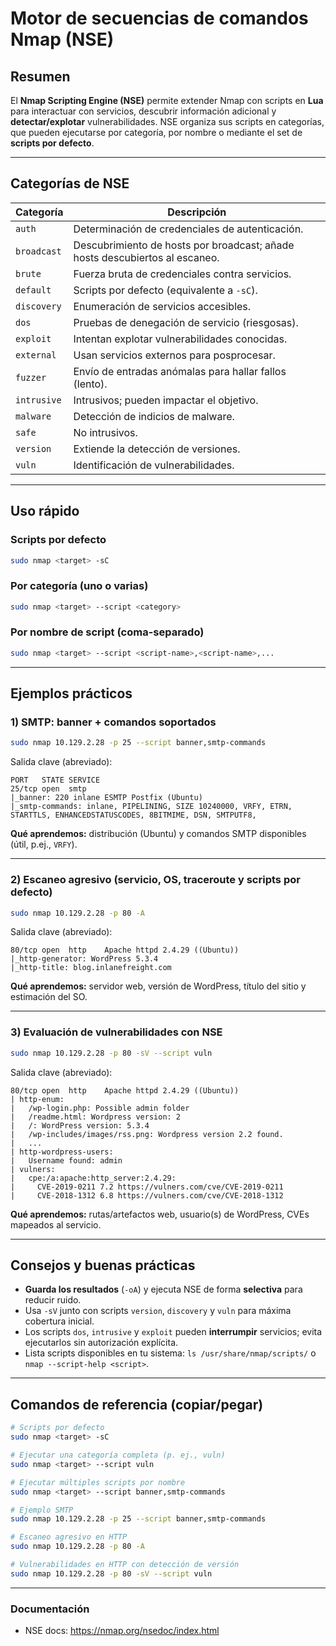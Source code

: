 # Motor de secuencias de comandos Nmap (NSE)

## Resumen
El **Nmap Scripting Engine (NSE)** permite extender Nmap con scripts en **Lua** para interactuar con servicios, descubrir información adicional y **detectar/explotar** vulnerabilidades. NSE organiza sus scripts en categorías, que pueden ejecutarse por categoría, por nombre o mediante el set de **scripts por defecto**.

---

## Categorías de NSE
| Categoría  | Descripción |
|---|---|
| `auth` | Determinación de credenciales de autenticación. |
| `broadcast` | Descubrimiento de hosts por broadcast; añade hosts descubiertos al escaneo. |
| `brute` | Fuerza bruta de credenciales contra servicios. |
| `default` | Scripts por defecto (equivalente a `-sC`). |
| `discovery` | Enumeración de servicios accesibles. |
| `dos` | Pruebas de denegación de servicio (riesgosas). |
| `exploit` | Intentan explotar vulnerabilidades conocidas. |
| `external` | Usan servicios externos para posprocesar. |
| `fuzzer` | Envío de entradas anómalas para hallar fallos (lento). |
| `intrusive` | Intrusivos; pueden impactar el objetivo. |
| `malware` | Detección de indicios de malware. |
| `safe` | No intrusivos. |
| `version` | Extiende la detección de versiones. |
| `vuln` | Identificación de vulnerabilidades. |

---

## Uso rápido
### Scripts por defecto
```bash
sudo nmap <target> -sC
```

### Por **categoría** (uno o varias)
```bash
sudo nmap <target> --script <category>
```

### Por **nombre de script** (coma-separado)
```bash
sudo nmap <target> --script <script-name>,<script-name>,...
```

---

## Ejemplos prácticos

### 1) SMTP: banner + comandos soportados
```bash
sudo nmap 10.129.2.28 -p 25 --script banner,smtp-commands
```
Salida clave (abreviado):
```
PORT   STATE SERVICE
25/tcp open  smtp
|_banner: 220 inlane ESMTP Postfix (Ubuntu)
|_smtp-commands: inlane, PIPELINING, SIZE 10240000, VRFY, ETRN, STARTTLS, ENHANCEDSTATUSCODES, 8BITMIME, DSN, SMTPUTF8,
```
**Qué aprendemos:** distribución (Ubuntu) y comandos SMTP disponibles (útil, p.ej., `VRFY`).

---

### 2) Escaneo **agresivo** (servicio, OS, traceroute y scripts por defecto)
```bash
sudo nmap 10.129.2.28 -p 80 -A
```
Salida clave (abreviado):
```
80/tcp open  http    Apache httpd 2.4.29 ((Ubuntu))
|_http-generator: WordPress 5.3.4
|_http-title: blog.inlanefreight.com
```
**Qué aprendemos:** servidor web, versión de WordPress, título del sitio y estimación del SO.

---

### 3) **Evaluación de vulnerabilidades** con NSE
```bash
sudo nmap 10.129.2.28 -p 80 -sV --script vuln
```
Salida clave (abreviado):
```
80/tcp open  http    Apache httpd 2.4.29 ((Ubuntu))
| http-enum:
|   /wp-login.php: Possible admin folder
|   /readme.html: Wordpress version: 2
|   /: WordPress version: 5.3.4
|   /wp-includes/images/rss.png: Wordpress version 2.2 found.
|   ...
| http-wordpress-users:
|   Username found: admin
| vulners:
|   cpe:/a:apache:http_server:2.4.29:
|     CVE-2019-0211 7.2 https://vulners.com/cve/CVE-2019-0211
|     CVE-2018-1312 6.8 https://vulners.com/cve/CVE-2018-1312
```
**Qué aprendemos:** rutas/artefactos web, usuario(s) de WordPress, CVEs mapeados al servicio.

---

## Consejos y buenas prácticas
- **Guarda los resultados** (`-oA`) y ejecuta NSE de forma **selectiva** para reducir ruido.
- Usa `-sV` junto con scripts `version`, `discovery` y `vuln` para máxima cobertura inicial.
- Los scripts `dos`, `intrusive` y `exploit` pueden **interrumpir** servicios; evita ejecutarlos sin autorización explícita.
- Lista scripts disponibles en tu sistema: `ls /usr/share/nmap/scripts/` o `nmap --script-help <script>`.

---

## Comandos de referencia (copiar/pegar)
```bash
# Scripts por defecto
sudo nmap <target> -sC

# Ejecutar una categoría completa (p. ej., vuln)
sudo nmap <target> --script vuln

# Ejecutar múltiples scripts por nombre
sudo nmap <target> --script banner,smtp-commands

# Ejemplo SMTP
sudo nmap 10.129.2.28 -p 25 --script banner,smtp-commands

# Escaneo agresivo en HTTP
sudo nmap 10.129.2.28 -p 80 -A

# Vulnerabilidades en HTTP con detección de versión
sudo nmap 10.129.2.28 -p 80 -sV --script vuln
```

---

### Documentación
- NSE docs: https://nmap.org/nsedoc/index.html
